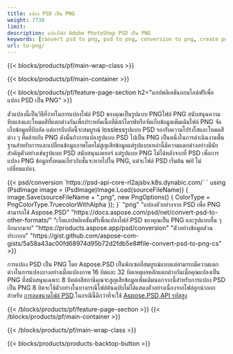 ```yaml
---
title: แปลง PSD เป็น PNG
weight: 7730
limit: 
description: แปลงไฟล์ Adobe PhotoShop PSD เป็น PNG
keywords: [convert psd to png, psd to png, conversion to png, create png from psd, print psd as png]
url: to-png/
---
```


{{< blocks/products/pf/main-wrap-class >}}

{{< blocks/products/pf/main-container >}}

{{< blocks/products/pf/feature-page-section h2="แอปพลิเคชันออนไลน์ฟรีเพื่อแปลง PSD เป็น PNG" >}}
<p>ตัวแปลงนี้เป็นวิธีที่ง่ายในการแปลงไฟล์ PSD ของคุณเป็นรูปแบบ PNGไฟล์ PNG สนับสนุนความทึบแสงและโหมดสีที่แตกต่างกันเพื่อประหยัดเนื้อที่ดิสก์ไดรฟ์หรือจัดเก็บข้อมูลเพิ่มเติมไฟล์ PNG จัดเก็บข้อมูลที่บีบอัด แต่การบีบอัดนี้จะสมบูรณ์ losslessรูปแบบ PSD รองรับความโปร่งใสและโหมดสีต่าง ๆ ที่คล้ายกับ PNG ดังนั้นถ้าการแปลงรูปแบบ PSD ไปเป็น PNG เป็นหนึ่งในการดำเนินงานพื้นฐานสำหรับการแลกเปลี่ยนข้อมูลภาพโดยไม่สูญเสียข้อมูลแต่รูปแบบเหล่านี้มีความแตกต่างอย่างมีนัยสำคัญตัวอย่างเช่นรูปแบบ PSD สนับสนุนเลเยอร์ แต่รูปแบบ PNG ไม่ได้หลังจากที่ PSD เพื่อการแปลง PNG ข้อมูลทั้งหมดเกี่ยวกับชั้นจะหายไปใน PNG, แต่จะไฟล์ PSD เริ่มต้น wil ไม่เปลี่ยนแปลง.</p>
{{< psd/conversion `https://psd-api-core-rl2ajsbv.k8s.dynabic.com/` 
`    using (PsdImage image = (PsdImage)Image.Load(sourceFileName))
    {
        image.Save(sourceFileName + ".png",  new PngOptions() {  ColorType = PngColorType.TruecolorWithAlpha });
    }` 
	"png" 
"แปลงตัวอย่างจาก PSD เพื่อ PNG สามารถใช้ Aspose.PSD"  "https://docs.aspose.com/psd/net/convert-psd-to-other-formats/" 
"เว็บแอปพลิเคชันฟรีเพื่อแปลงไฟล์ PSD ของคุณเป็น PNG และรูปแบบอื่น ๆ อีกมากมาย" "https://products.aspose.app/psd/conversion" 
"ตัวอย่างข้อมูลส่วนประกอบ" "https://gist.github.com/aspose-com-gists/5a58a43ac00fd68974d95b72d2fdb5e8#file-convert-psd-to-png-cs" >}}
<p>การแปลง PSD เป็น PNG โดย Aspose.PSD เป็นพิกเซลที่สมบูรณ์แบบแต่สามารถมีความแตกต่างในการแปลงบางอย่างเมื่อแปลงภาพ 16 บิตและ 32 บิตเหตุผลหลักแตกต่างกันเมื่อคุณแปลงเป็น PNG ที่สนับสนุนเฉพาะ 8 บิตต่อสีสถานีคุณจะสูญเสียข้อมูลเพิ่มเติมนอกจากนี้สำหรับการแปลง PSD เป็น PNG 8 บิตจะใช้ตัวอย่างในบางกรณีไฟล์ต้นฉบับไม่ได้แสดงตัวอย่างเนื่องจากไฟล์ถูกนำออกสำหรับ <a href="/psd/reduce-size">การลดขนาดไฟล์ PSD</a>.ในกรณีนี้ดีกว่าที่จะใช้ <a href="/psd">Aspose.PSD API รหัสสูง</a></p>
{{< /blocks/products/pf/feature-page-section >}}
{{< /blocks/products/pf/main-container >}}


{{< /blocks/products/pf/main-wrap-class >}}

{{< blocks/products/products-backtop-button >}}
